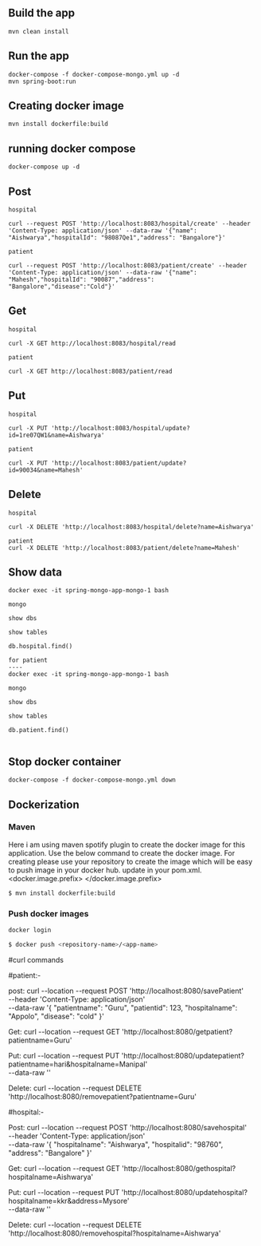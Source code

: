 ## Build the app

``` 
mvn clean install
```

## Run the app

``` 
docker-compose -f docker-compose-mongo.yml up -d
mvn spring-boot:run

```
## Creating docker image

```
mvn install dockerfile:build

```
## running docker compose

``` 
docker-compose up -d

```


## Post

``` 
hospital

curl --request POST 'http://localhost:8083/hospital/create' --header 'Content-Type: application/json' --data-raw '{"name": "Aishwarya","hospitalId": "98087Qe1","address": "Bangalore"}'
```

```
patient

curl --request POST 'http://localhost:8083/patient/create' --header 'Content-Type: application/json' --data-raw '{"name": "Mahesh","hospitalId": "90087","address": "Bangalore","disease":"Cold"}'
```
 

## Get

``` 
hospital

curl -X GET http://localhost:8083/hospital/read 
```

``` 
patient

curl -X GET http://localhost:8083/patient/read 
```


## Put

``` 
hospital

curl -X PUT 'http://localhost:8083/hospital/update?id=1re07QW1&name=Aishwarya' 
```
``` 
patient

curl -X PUT 'http://localhost:8083/patient/update?id=90034&name=Mahesh' 
```


## Delete

```
hospital

curl -X DELETE 'http://localhost:8083/hospital/delete?name=Aishwarya' 
```


```
patient
curl -X DELETE 'http://localhost:8083/patient/delete?name=Mahesh' 
```




## Show data

```
docker exec -it spring-mongo-app-mongo-1 bash

mongo

show dbs

show tables

db.hospital.find()

```

```
for patient 
----
docker exec -it spring-mongo-app-mongo-1 bash

mongo

show dbs

show tables

db.patient.find()


```


## Stop docker container
    docker-compose -f docker-compose-mongo.yml down

## Dockerization

### Maven
Here i am using maven spotify plugin to create the docker image for this application.
Use the below command to create the docker image.
For creating please use your repository to create the image which will be easy to push image in your docker hub.
update in your pom.xml.
<docker.image.prefix> <your repo name> </docker.image.prefix>

```bash
$ mvn install dockerfile:build
```

### Push docker images

```bash
docker login

$ docker push <repository-name>/<app-name>

```





#curl commands

#patient:-

post:
curl --location --request POST 'http://localhost:8080/savePatient' \
--header 'Content-Type: application/json' \
--data-raw '{
"patientname": "Guru",
"patientid": 123,
"hospitalname": "Appolo",
"disease": "cold"
}'

Get:
curl --location --request GET 'http://localhost:8080/getpatient?patientname=Guru'

Put:
curl --location --request PUT 'http://localhost:8080/updatepatient?patientname=hari&hospitalname=Manipal' \
--data-raw ''

Delete:
curl --location --request DELETE 'http://localhost:8080/removepatient?patientname=Guru'


#hospital:-

Post:
curl --location --request POST 'http://localhost:8080/savehospital' \
--header 'Content-Type: application/json' \
--data-raw '{
"hospitalname": "Aishwarya",
"hospitalid": "98760",
"address": "Bangalore"
}'

Get:
curl --location --request GET 'http://localhost:8080/gethospital?hospitalname=Aishwarya'

Put:
curl --location --request PUT 'http://localhost:8080/updatehospital?hospitalname=kkr&address=Mysore' \
--data-raw ''

Delete:
curl --location --request DELETE 'http://localhost:8080/removehospital?hospitalname=Aishwarya'
